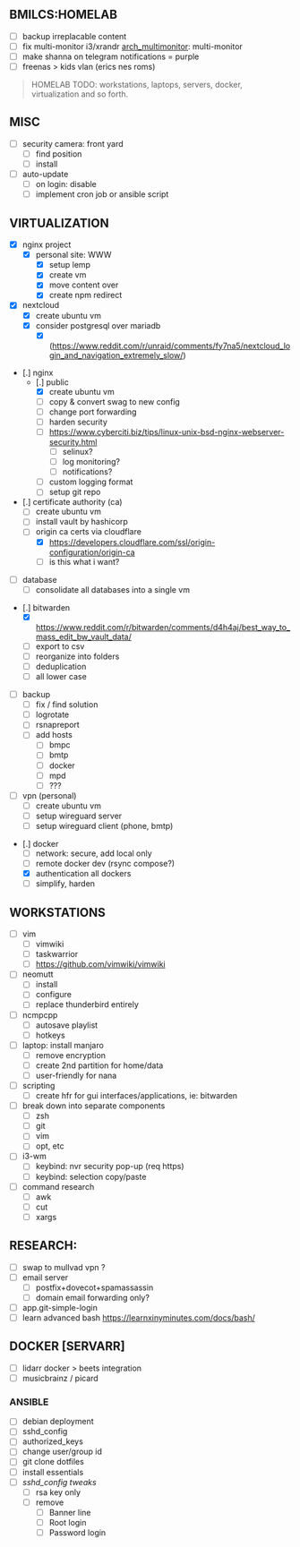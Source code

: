## BMILCS:HOMELAB

- [ ] backup irreplacable content 
- [ ] fix multi-monitor i3/xrandr
      [arch_multimonitor](arch_multimonitor.md): multi-monitor
- [ ] make shanna on telegram notifications = purple
- [ ] freenas > kids vlan (erics nes roms)

> HOMELAB TODO: workstations, laptops, servers, docker, virtualization and so forth.

## MISC
* [ ] security camera: front yard
  * [ ] find position
  * [ ] install
* [ ] auto-update
  * [ ] on login: disable
  * [ ] implement cron job or ansible script

## VIRTUALIZATION

* [X] nginx project
  * [X] personal site: WWW
    * [X] setup lemp
    * [X] create vm
    * [X] move content over
    * [X] create npm redirect

* [X] nextcloud
  * [X] create ubuntu vm
  * [X] consider postgresql over mariadb
    * [X] (https://www.reddit.com/r/unraid/comments/fy7na5/nextcloud_login_and_navigation_extremely_slow/)

* [.] nginx
  * [.] public
    * [X] create ubuntu vm
    * [ ] copy & convert swag to new config
    * [ ] change port forwarding
    * [ ] harden security
    * [ ] https://www.cyberciti.biz/tips/linux-unix-bsd-nginx-webserver-security.html
      * [ ] selinux?
      * [ ] log monitoring?
      * [ ] notifications?
    * [ ] custom logging format
    * [ ] setup git repo

* [.] certificate authority (ca)
  * [ ] create ubuntu vm
  * [ ] install vault by hashicorp
  * [ ] origin ca certs via cloudflare
    * [X] https://developers.cloudflare.com/ssl/origin-configuration/origin-ca
    * [ ] is this what i want?

* [ ] database
  * [ ] consolidate all databases into a single vm

* [.] bitwarden
  * [X] https://www.reddit.com/r/bitwarden/comments/d4h4aj/best_way_to_mass_edit_bw_vault_data/
  * [ ] export to csv
  * [ ] reorganize into folders
  * [ ] deduplication
  * [ ] all lower case

* [ ] backup
  * [ ] fix / find solution
  * [ ] logrotate
  * [ ] rsnapreport
  * [ ] add hosts
    * [ ] bmpc
    * [ ] bmtp
    * [ ] docker
    * [ ] mpd
    * [ ] ???

* [ ] vpn (personal)
  * [ ] create ubuntu vm
  * [ ] setup wireguard server
  * [ ] setup wireguard client (phone, bmtp)

* [.] docker
  * [ ] network: secure, add local only
  * [ ] remote docker dev (rsync compose?)
  * [X] authentication all dockers
  * [ ] simplify, harden

## WORKSTATIONS

* [ ] vim
  * [ ] vimwiki
  * [ ] taskwarrior
  * [ ] https://github.com/vimwiki/vimwiki
* [ ] neomutt
  * [ ] install
  * [ ] configure
  * [ ] replace thunderbird entirely
* [ ] ncmpcpp
  * [ ] autosave playlist
  * [ ] hotkeys
* [ ] laptop: install manjaro
  * [ ] remove encryption
  * [ ] create 2nd partition for home/data
  * [ ] user-friendly for nana
* [ ] scripting
  * [ ] create hfr for gui interfaces/applications, ie: bitwarden
* [ ] break down into separate components
  * [ ] zsh
  * [ ] git
  * [ ] vim
  * [ ] opt, etc
* [ ] i3-wm
  - [ ] keybind: nvr security pop-up (req https)
  - [ ] keybind: selection copy/paste
* [ ] command research
  * [ ] awk
  * [ ] cut
  * [ ] xargs

## RESEARCH:
* [ ] swap to mullvad vpn ?
* [ ] email server
  * [ ] postfix+dovecot+spamassassin
  * [ ] domain email forwarding only?
* [ ] app.git-simple-login
* [ ] learn advanced bash https://learnxinyminutes.com/docs/bash/

## DOCKER [SERVARR]

* [ ] lidarr docker > beets integration
* [ ] musicbrainz / picard

### ANSIBLE

* [ ] debian deployment
* [ ] sshd_config
* [ ] authorized_keys
* [ ] change user/group id
* [ ] git clone dotfiles
* [ ] install essentials
* [ ] *sshd_config tweaks*
  * [ ] rsa key only
  * [ ] remove
    * [ ] Banner line
    * [ ] Root login
    * [ ] Password login
